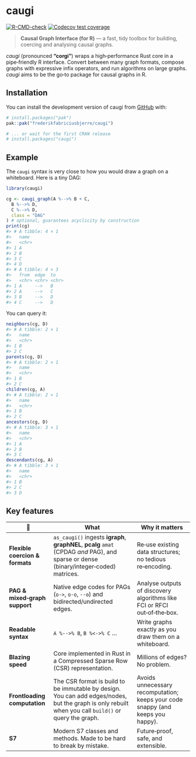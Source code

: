 
<!-- README.md is generated from README.Rmd. Please edit that file -->

# caugi

<!-- badges: start -->

[![R-CMD-check](https://github.com/frederikfabriciusbjerre/caugi/actions/workflows/R-CMD-check.yaml/badge.svg)](https://github.com/frederikfabriciusbjerre/caugi/actions/workflows/R-CMD-check.yaml)
[![Codecov test
coverage](https://codecov.io/gh/frederikfabriciusbjerre/caugi/graph/badge.svg)](https://app.codecov.io/gh/frederikfabriciusbjerre/caugi)
<!-- badges: end -->

> **Causal Graph Interface (for R)** — a fast, tidy toolbox for
> building, coercing and analysing causal graphs.

*caugi* (pronounced **“corgi”**) wraps a high‑performance Rust core in a
pipe‑friendly R interface. Convert between many graph formats, compose
graphs with expressive infix operators, and run algorithms on large
graphs. *caugi* aims to be the go‑to package for causal graphs in R.

## Installation

You can install the development version of caugi from
[GitHub](https://github.com/) with:

``` r
# install.packages("pak")
pak::pak("frederikfabriciusbjerre/caugi")

# ... or wait for the first CRAN release
# install.packages("caugi")
```

## Example

The `caugi` syntax is very close to how you would draw a graph on a
whiteboard. Here is a tiny DAG:

``` r
library(caugi)

cg <- caugi_graph(A %-->% B + C,
  B %-->% D,
  C %-->% D,
  class = "DAG"
) # optional, guarantees acyclicity by construction
print(cg)
#> # A tibble: 4 × 1
#>   name 
#>   <chr>
#> 1 A    
#> 2 B    
#> 3 C    
#> 4 D    
#> # A tibble: 4 × 3
#>   from  edge  to   
#>   <chr> <chr> <chr>
#> 1 A     -->   B    
#> 2 A     -->   C    
#> 3 B     -->   D    
#> 4 C     -->   D
```

You can query it:

``` r
neighbors(cg, D)
#> # A tibble: 2 × 1
#>   name 
#>   <chr>
#> 1 B    
#> 2 C
parents(cg, D)
#> # A tibble: 2 × 1
#>   name 
#>   <chr>
#> 1 B    
#> 2 C
children(cg, A)
#> # A tibble: 2 × 1
#>   name 
#>   <chr>
#> 1 B    
#> 2 C
ancestors(cg, D)
#> # A tibble: 3 × 1
#>   name 
#>   <chr>
#> 1 A    
#> 2 B    
#> 3 C
descendants(cg, A)
#> # A tibble: 3 × 1
#>   name 
#>   <chr>
#> 1 B    
#> 2 C    
#> 3 D
```

## Key features

| :rocket: | What | Why it matters |
|----|----|----|
| **Flexible coercion & formats** | `as_caugi()` ingests **igraph**, **graphNEL**, **pcalg** `amat` (CPDAG *and* PAG), and sparse or dense (binary/integer‑coded) matrices. | Re‑use existing data structures; no tedious re‑encoding. |
| **PAG & mixed‑graph support** | Native edge codes for PAGs (`o->`, `o-o`, `--o`) and bidirected/undirected edges. | Analyse outputs of discovery algorithms like FCI or RFCI out‑of‑the‑box. |
| **Readable syntax** | `A %-->% B`, `B %<->% C` … | Write graphs exactly as you draw them on a whiteboard. |
| **Blazing speed** | Core implemented in Rust in a Compressed Sparse Row (CSR) representation. | Millions of edges? No problem. |
| **Frontloading computation** | The CSR format is build to be immutable by design. You can add edges/nodes, but the graph is only rebuilt when you call `build()` or query the graph. | Avoids unnecessary recomputation; keeps your code snappy (and keeps you happy). |
| **S7** | Modern S7 classes and methods. Made to be hard to break by mistake. | Future‑proof, safe, and extensible. |
